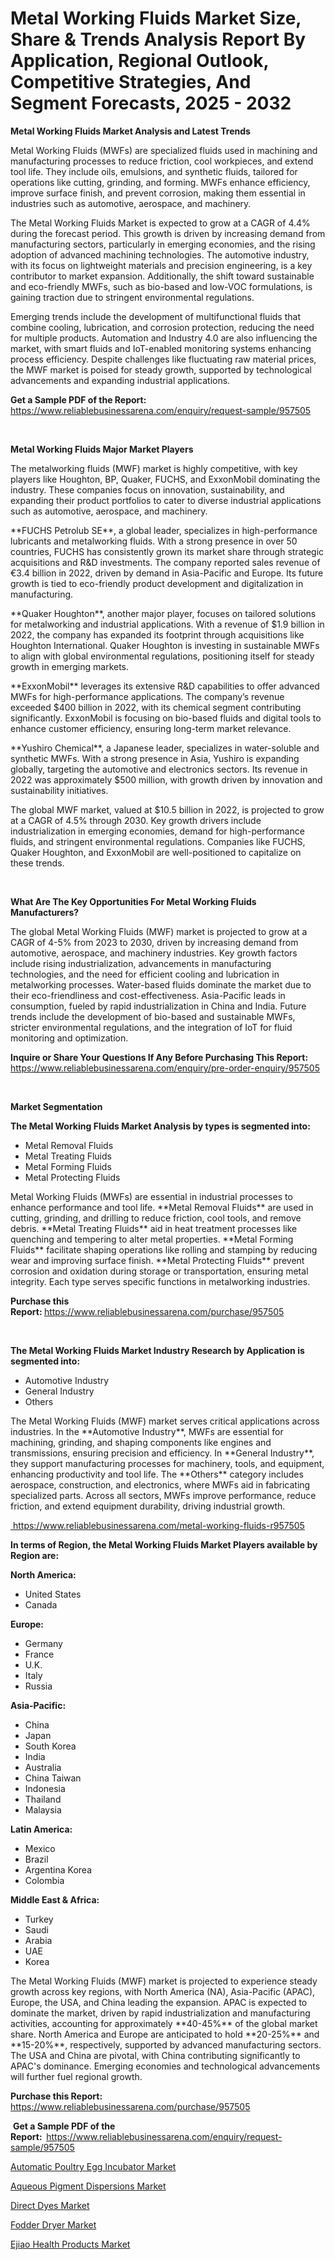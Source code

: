 <p><h1>Metal Working Fluids Market Size, Share & Trends Analysis Report By Application, Regional Outlook, Competitive Strategies, And Segment Forecasts, 2025 - 2032</h1></p><p><strong>Metal Working Fluids Market Analysis and Latest Trends</strong></p>
<p><p>Metal Working Fluids (MWFs) are specialized fluids used in machining and manufacturing processes to reduce friction, cool workpieces, and extend tool life. They include oils, emulsions, and synthetic fluids, tailored for operations like cutting, grinding, and forming. MWFs enhance efficiency, improve surface finish, and prevent corrosion, making them essential in industries such as automotive, aerospace, and machinery.</p><p>The Metal Working Fluids Market is expected to grow at a CAGR of 4.4% during the forecast period. This growth is driven by increasing demand from manufacturing sectors, particularly in emerging economies, and the rising adoption of advanced machining technologies. The automotive industry, with its focus on lightweight materials and precision engineering, is a key contributor to market expansion. Additionally, the shift toward sustainable and eco-friendly MWFs, such as bio-based and low-VOC formulations, is gaining traction due to stringent environmental regulations.</p><p>Emerging trends include the development of multifunctional fluids that combine cooling, lubrication, and corrosion protection, reducing the need for multiple products. Automation and Industry 4.0 are also influencing the market, with smart fluids and IoT-enabled monitoring systems enhancing process efficiency. Despite challenges like fluctuating raw material prices, the MWF market is poised for steady growth, supported by technological advancements and expanding industrial applications.</p></p>
<p><strong>Get a Sample PDF of the Report:&nbsp;</strong> <a href="https://www.reliablebusinessarena.com/enquiry/request-sample/957505?utm_campaign=1943&utm_medium=2&utm_source=Github&utm_content=ia&utm_term=26012025&utm_id=metal-working-fluids">https://www.reliablebusinessarena.com/enquiry/request-sample/957505</a></p>
<p>&nbsp;</p>
<p><strong>Metal Working Fluids Major Market Players</strong></p>
<p><p>The metalworking fluids (MWF) market is highly competitive, with key players like Houghton, BP, Quaker, FUCHS, and ExxonMobil dominating the industry. These companies focus on innovation, sustainability, and expanding their product portfolios to cater to diverse industrial applications such as automotive, aerospace, and machinery.</p><p>**FUCHS Petrolub SE**, a global leader, specializes in high-performance lubricants and metalworking fluids. With a strong presence in over 50 countries, FUCHS has consistently grown its market share through strategic acquisitions and R&D investments. The company reported sales revenue of €3.4 billion in 2022, driven by demand in Asia-Pacific and Europe. Its future growth is tied to eco-friendly product development and digitalization in manufacturing.</p><p>**Quaker Houghton**, another major player, focuses on tailored solutions for metalworking and industrial applications. With a revenue of $1.9 billion in 2022, the company has expanded its footprint through acquisitions like Houghton International. Quaker Houghton is investing in sustainable MWFs to align with global environmental regulations, positioning itself for steady growth in emerging markets.</p><p>**ExxonMobil** leverages its extensive R&D capabilities to offer advanced MWFs for high-performance applications. The company’s revenue exceeded $400 billion in 2022, with its chemical segment contributing significantly. ExxonMobil is focusing on bio-based fluids and digital tools to enhance customer efficiency, ensuring long-term market relevance.</p><p>**Yushiro Chemical**, a Japanese leader, specializes in water-soluble and synthetic MWFs. With a strong presence in Asia, Yushiro is expanding globally, targeting the automotive and electronics sectors. Its revenue in 2022 was approximately $500 million, with growth driven by innovation and sustainability initiatives.</p><p>The global MWF market, valued at $10.5 billion in 2022, is projected to grow at a CAGR of 4.5% through 2030. Key growth drivers include industrialization in emerging economies, demand for high-performance fluids, and stringent environmental regulations. Companies like FUCHS, Quaker Houghton, and ExxonMobil are well-positioned to capitalize on these trends.</p></p>
<p>&nbsp;</p>
<p><strong>What Are The Key Opportunities For Metal Working Fluids Manufacturers?</strong></p>
<p><p>The global Metal Working Fluids (MWF) market is projected to grow at a CAGR of 4-5% from 2023 to 2030, driven by increasing demand from automotive, aerospace, and machinery industries. Key growth factors include rising industrialization, advancements in manufacturing technologies, and the need for efficient cooling and lubrication in metalworking processes. Water-based fluids dominate the market due to their eco-friendliness and cost-effectiveness. Asia-Pacific leads in consumption, fueled by rapid industrialization in China and India. Future trends include the development of bio-based and sustainable MWFs, stricter environmental regulations, and the integration of IoT for fluid monitoring and optimization.</p></p>
<p><strong>Inquire or Share Your Questions If Any Before Purchasing This Report:</strong> <a href="https://www.reliablebusinessarena.com/enquiry/pre-order-enquiry/957505?utm_campaign=1943&utm_medium=2&utm_source=Github&utm_content=ia&utm_term=26012025&utm_id=metal-working-fluids">https://www.reliablebusinessarena.com/enquiry/pre-order-enquiry/957505</a></p>
<p>&nbsp;</p>
<p><strong>Market Segmentation</strong></p>
<p><strong>The Metal Working Fluids Market Analysis by types is segmented into:</strong></p>
<p><ul><li>Metal Removal Fluids</li><li>Metal Treating Fluids</li><li>Metal Forming Fluids</li><li>Metal Protecting Fluids</li></ul></p>
<p><p>Metal Working Fluids (MWFs) are essential in industrial processes to enhance performance and tool life. **Metal Removal Fluids** are used in cutting, grinding, and drilling to reduce friction, cool tools, and remove debris. **Metal Treating Fluids** aid in heat treatment processes like quenching and tempering to alter metal properties. **Metal Forming Fluids** facilitate shaping operations like rolling and stamping by reducing wear and improving surface finish. **Metal Protecting Fluids** prevent corrosion and oxidation during storage or transportation, ensuring metal integrity. Each type serves specific functions in metalworking industries.</p></p>
<p><strong>Purchase this Report:&nbsp;</strong><a href="https://www.reliablebusinessarena.com/purchase/957505?utm_campaign=1943&utm_medium=2&utm_source=Github&utm_content=ia&utm_term=26012025&utm_id=metal-working-fluids">https://www.reliablebusinessarena.com/purchase/957505</a></p>
<p>&nbsp;</p>
<p><strong>The Metal Working Fluids Market Industry Research by Application is segmented into:</strong></p>
<p><ul><li>Automotive Industry</li><li>General Industry</li><li>Others</li></ul></p>
<p><p>The Metal Working Fluids (MWF) market serves critical applications across industries. In the **Automotive Industry**, MWFs are essential for machining, grinding, and shaping components like engines and transmissions, ensuring precision and efficiency. In **General Industry**, they support manufacturing processes for machinery, tools, and equipment, enhancing productivity and tool life. The **Others** category includes aerospace, construction, and electronics, where MWFs aid in fabricating specialized parts. Across all sectors, MWFs improve performance, reduce friction, and extend equipment durability, driving industrial growth.</p></p>
<p><a href="https://www.reliablebusinessarena.com/metal-working-fluids-r957505?utm_campaign=1943&utm_medium=2&utm_source=Github&utm_content=ia&utm_term=26012025&utm_id=metal-working-fluids">&nbsp;https://www.reliablebusinessarena.com/metal-working-fluids-r957505</a></p>
<p><strong>In terms of Region, the Metal Working Fluids Market Players available by Region are:</strong></p>
<p>
    <p> <strong> North America: </strong>
        <ul>
            <li>United States</li>
            <li>Canada</li>
        </ul>
        </p> 
    <p> <strong> Europe: </strong>
        <ul>
            <li>Germany</li>
            <li>France</li>
            <li>U.K.</li>
            <li>Italy</li>
            <li>Russia</li>
        </ul>
        </p> 
    <p> <strong> Asia-Pacific: </strong>
        <ul>
            <li>China</li>
            <li>Japan</li>
            <li>South Korea</li>
            <li>India</li>
            <li>Australia</li>
            <li>China Taiwan</li>
            <li>Indonesia</li>
            <li>Thailand</li>
            <li>Malaysia</li>
        </ul>
        </p> 
    <p> <strong> Latin America: </strong>
        <ul>
            <li>Mexico</li>
            <li>Brazil</li>
            <li>Argentina Korea</li>
            <li>Colombia</li>
        </ul>
        </p> 
    <p> <strong> Middle East & Africa: </strong>
        <ul>
            <li>Turkey</li>
            <li>Saudi</li>
            <li>Arabia</li>
            <li>UAE</li>
            <li>Korea</li>
        </ul>
    </p>
    </p>
<p><p>The Metal Working Fluids (MWF) market is projected to experience steady growth across key regions, with North America (NA), Asia-Pacific (APAC), Europe, the USA, and China leading the expansion. APAC is expected to dominate the market, driven by rapid industrialization and manufacturing activities, accounting for approximately **40-45%** of the global market share. North America and Europe are anticipated to hold **20-25%** and **15-20%**, respectively, supported by advanced manufacturing sectors. The USA and China are pivotal, with China contributing significantly to APAC's dominance. Emerging economies and technological advancements will further fuel regional growth.</p></p>
<p><strong>Purchase this Report: </strong><a href="https://www.reliablebusinessarena.com/purchase/957505?utm_campaign=1943&utm_medium=2&utm_source=Github&utm_content=ia&utm_term=26012025&utm_id=metal-working-fluids">https://www.reliablebusinessarena.com/purchase/957505</a></p>
<p>&nbsp;<strong>Get a Sample PDF of the Report:&nbsp;&nbsp;</strong><a href="https://www.reliablebusinessarena.com/enquiry/request-sample/957505?utm_campaign=1943&utm_medium=2&utm_source=Github&utm_content=ia&utm_term=26012025&utm_id=metal-working-fluids">https://www.reliablebusinessarena.com/enquiry/request-sample/957505</a></p>
<p><strong></strong></p>
<p><p><a href="https://www.linkedin.com/pulse/market-insights-revenue-forecast-automatic-poultry-egg-incubator-jfoce?utm_campaign=1943&utm_medium=2&utm_source=Github&utm_content=ia&utm_term=26012025&utm_id=metal-working-fluids">Automatic Poultry Egg Incubator Market</a></p><p><a href="https://github.com/mcmackinj33/Market-Research-Report-List-1/blob/main/aqueous-pigment-dispersions-market.md?utm_campaign=1943&utm_medium=2&utm_source=Github&utm_content=ia&utm_term=26012025&utm_id=metal-working-fluids">Aqueous Pigment Dispersions Market</a></p><p><a href="https://github.com/schwminh2001101/Market-Research-Report-List-1/blob/main/direct-dyes-market.md?utm_campaign=1943&utm_medium=2&utm_source=Github&utm_content=ia&utm_term=26012025&utm_id=metal-working-fluids">Direct Dyes Market</a></p><p><a href="https://www.linkedin.com/pulse/fodder-dryer-market-global-insights-sales-trends-2025-2032-jjl0e?utm_campaign=1943&utm_medium=2&utm_source=Github&utm_content=ia&utm_term=26012025&utm_id=metal-working-fluids">Fodder Dryer Market</a></p><p><a href="https://www.linkedin.com/pulse/global-ejiao-health-products-market-insights-size-share-tomxc?utm_campaign=1943&utm_medium=2&utm_source=Github&utm_content=ia&utm_term=26012025&utm_id=metal-working-fluids">Ejiao Health Products Market</a></p></p>
